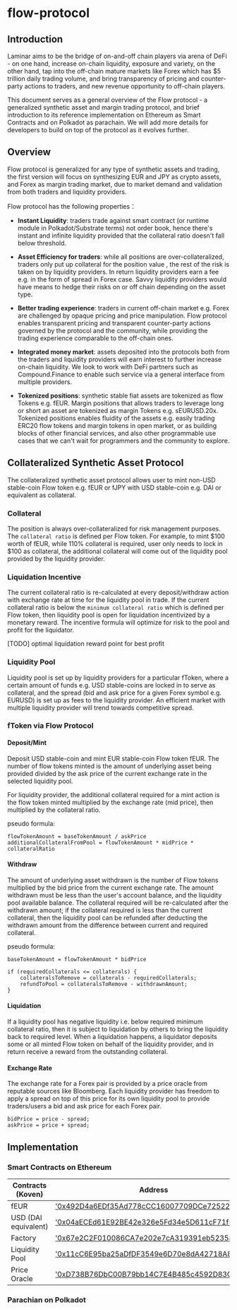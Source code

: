 # flow-protocol

## Introduction
Laminar aims to be the bridge of on-and-off chain players via arena of DeFi - on one hand, increase on-chain liquidity, exposure and variety, on the other hand, tap into the off-chain mature markets like Forex which has $5 trillion daily trading volume, and bring transparency of pricing and counter-party actions to traders, and new revenue opportunity to off-chain players.  

This document serves as a general overview of the Flow protocol - a generalized synthetic asset and margin trading protocol, and brief introduction to its reference implementation on Ethereum as Smart Contracts and on Polkadot as parachain. We will add more details for developers to build on top of the protocol as it evolves further.

## Overview 
Flow protocol is generalized for any type of synthetic assets and trading, the first version will focus on synthesizing EUR and JPY as crypto assets, and Forex as margin trading market, due to market demand and validation from both traders and liquidity providers. 

Flow protocol has the following properties：

- **Instant Liquidity**: traders trade against smart contract (or runtime module in Polkadot/Substrate terms) not order book, hence there's instant and infinite liquidity provided that the collateral ratio doesn't fall below threshold.

- **Asset Efficiency for traders**: while all positions are over-collateralized, traders only put up collateral for the position value , the rest of the risk is taken on by liquidity providers. In return liquidity providers earn a fee e.g. in the form of spread in Forex case. Savvy liquidity providers would have means to hedge their risks on or off chain depending on the asset type.

- **Better trading experience**: traders in current off-chain market e.g. Forex are challenged by opaque pricing and price manipulation. Flow protocol enables transparent pricing and transparent counter-party actions governed by the protocol and the community, while providing the trading experience comparable to the off-chain ones. 

- **Integrated money market**: assets deposited into the protocols both from the traders and liquidity providers will earn interest to further increase on-chain liquidity. We look to work with DeFi partners such as Compound.Finance to enable such service via a general interface from multiple providers.  

- **Tokenized positions**: synthetic stable fiat assets are tokenized as flow Tokens e.g. fEUR. Margin positions that allows traders to leverage long or short an asset are tokenized as margin Tokens e.g. sEURUSD.20x. Tokenized positions enables fluidity of the assets e.g. easily trading ERC20 flow tokens and margin tokens in open market, or as building blocks of other financial services, and also other programmable use cases that we can't wait for programmers and the community to explore. 

## Collateralized Synthetic Asset Protocol
The collateralized synthetic asset protocol allows user to mint non-USD stable-coin Flow token e.g. fEUR or fJPY with USD stable-coin e.g. DAI or equivalent as collateral. 

### Collateral
The position is always over-collateralized for risk management purposes. The `collateral ratio` is defined per Flow token. For example, to mint $100 worth of fEUR, while 110% collateral is required, user only needs to lock in $100 as collateral, the additional collateral will come out of the liquidity pool provided by the liquidity provider.

### Liquidation Incentive
The current collateral ratio is re-calculated at every deposit/withdraw action with exchange rate at time for the liquidity pool in trade. If the current collateral ratio is below the `minimum collateral ratio` which is defined per Flow token, then liquidity pool is open for liquidation incentivized by a monetary reward. The incentive formula will optimize for risk to the pool and profit for the liquidator.

[TODO] optimal liquidation reward point for best profit

### Liquidity Pool
Liquidity pool is set up by liquidity providers for a particular fToken, where a certain amount of funds e.g. USD stable-coins are locked in to serve as collateral, and the spread (bid and ask price for a given Forex symbol e.g. EURUSD) is set up as fees to the liquidity provider. An efficient market with multiple liquidity provider will trend towards competitive spread.

### fToken via Flow Protocol

#### Deposit/Mint
Deposit USD stable-coin and mint EUR stable-coin Flow token fEUR. The number of flow tokens minted is the amount of underlying asset being provided divided by the ask price of the current exchange rate in the selected liquidity pool.

For liquidity provider, the additional collateral required for a mint action is the flow token minted multiplied by the exchange rate (mid price), then multiplied by the collateral ratio.

pseudo formula:
```
flowTokenAmount = baseTokenAmount / askPrice
additionalCollateralFromPool = flowTokenAmount * midPrice * collateralRatio
```

#### Withdraw
The amount of underlying asset withdrawn is the number of Flow tokens multiplied by the bid price from the current exchange rate. The amount withdrawn must be less than the user's account balance, and the liquidity pool available balance. The collateral required will be re-calculated after the withdrawn amount; if the collateral required is less than the current collateral, then the liquidity pool can be refunded after deducting the withdrawn amount from the difference between current and required collateral. 

pseudo formula:
```
baseTokenAmount = flowTokenAmount * bidPrice

if (requiredCollaterals <= collaterals) {
    collateralsToRemove = collaterals - requiredCollaterals;
    refundToPool = collateralsToRemove - withdrawnAmount;
}

```

#### Liquidation
If a liquidity pool has negative liquidity i.e. below required minimum collateral ratio, then it is subject to liquidation by others to bring the liquidity back to required level. When a liquidation happens, a liquidator deposits some or all minted Flow token on behalf of the liquidity provider, and in return receive a reward from the outstanding collateral. 

#### Exchange Rate
The exchange rate for a Forex pair is provided by a price oracle from reputable sources like Bloomberg. Each liquidity provider has freedom to apply a spread on top of this price for its own liquidity pool to provide traders/users a bid and ask price for each Forex pair. 

```
bidPrice = price - spread;
askPrice = price + spread;
```

## Implementation 

### Smart Contracts on Ethereum

| Contracts (Koven)   | Address                                      | 
| ------------------- | -------------------------------------------- | 
| fEUR                | ['0x492D4a6EDf35Ad778cCC16007709DCe72522e98E'](https://kovan.etherscan.io/address/0x492D4a6EDf35Ad778cCC16007709DCe72522e98E) | 
| USD (DAI equivalent)| ['0x04aECEd61E92BE42e326e5Fd34e5D611cF71f5E2'](https://kovan.etherscan.io/address/0x04aECEd61E92BE42e326e5Fd34e5D611cF71f5E2) | 
| Factory             | ['0x67e2C2F010086CA7e202e7cA319391eb52358582'](https://kovan.etherscan.io/address/0x67e2C2F010086CA7e202e7cA319391eb52358582) |
| Liquidity Pool      | ['0x11cC6E95ba25aDfDF3549e6D70e8dA42718A82bC'](https://kovan.etherscan.io/address/0x11cC6E95ba25aDfDF3549e6D70e8dA42718A82bC) |
| Price Oracle        | ['0xD738B76DbC00B79bb14C7E4B485c4592D83Ca17B'](https://kovan.etherscan.io/address/0xD738B76DbC00B79bb14C7E4B485c4592D83Ca17B) |


### Parachian on Polkadot 